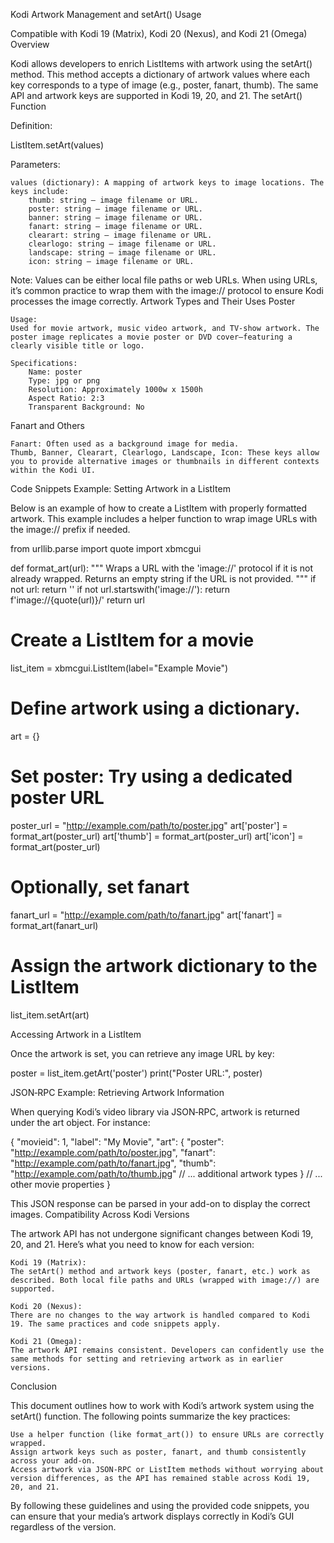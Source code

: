 Kodi Artwork Management and setArt() Usage

Compatible with Kodi 19 (Matrix), Kodi 20 (Nexus), and Kodi 21 (Omega)
Overview

Kodi allows developers to enrich ListItems with artwork using the setArt() method. This method accepts a dictionary of artwork values where each key corresponds to a type of image (e.g., poster, fanart, thumb). The same API and artwork keys are supported in Kodi 19, 20, and 21.
The setArt() Function

Definition:

ListItem.setArt(values)

Parameters:

    values (dictionary): A mapping of artwork keys to image locations. The keys include:
        thumb: string – image filename or URL.
        poster: string – image filename or URL.
        banner: string – image filename or URL.
        fanart: string – image filename or URL.
        clearart: string – image filename or URL.
        clearlogo: string – image filename or URL.
        landscape: string – image filename or URL.
        icon: string – image filename or URL.

Note: Values can be either local file paths or web URLs. When using URLs, it’s common practice to wrap them with the image:// protocol to ensure Kodi processes the image correctly.
Artwork Types and Their Uses
Poster

    Usage:
    Used for movie artwork, music video artwork, and TV-show artwork. The poster image replicates a movie poster or DVD cover—featuring a clearly visible title or logo.

    Specifications:
        Name: poster
        Type: jpg or png
        Resolution: Approximately 1000w x 1500h
        Aspect Ratio: 2:3
        Transparent Background: No

Fanart and Others

    Fanart: Often used as a background image for media.
    Thumb, Banner, Clearart, Clearlogo, Landscape, Icon: These keys allow you to provide alternative images or thumbnails in different contexts within the Kodi UI.

Code Snippets
Example: Setting Artwork in a ListItem

Below is an example of how to create a ListItem with properly formatted artwork. This example includes a helper function to wrap image URLs with the image:// prefix if needed.

from urllib.parse import quote
import xbmcgui

def format_art(url):
    """
    Wraps a URL with the 'image://' protocol if it is not already wrapped.
    Returns an empty string if the URL is not provided.
    """
    if not url:
        return ''
    if not url.startswith('image://'):
        return f'image://{quote(url)}/'
    return url

# Create a ListItem for a movie
list_item = xbmcgui.ListItem(label="Example Movie")

# Define artwork using a dictionary.
art = {}

# Set poster: Try using a dedicated poster URL
poster_url = "http://example.com/path/to/poster.jpg"
art['poster'] = format_art(poster_url)
art['thumb'] = format_art(poster_url)
art['icon']  = format_art(poster_url)

# Optionally, set fanart
fanart_url = "http://example.com/path/to/fanart.jpg"
art['fanart'] = format_art(fanart_url)

# Assign the artwork dictionary to the ListItem
list_item.setArt(art)

Accessing Artwork in a ListItem

Once the artwork is set, you can retrieve any image URL by key:

poster = list_item.getArt('poster')
print("Poster URL:", poster)

JSON‑RPC Example: Retrieving Artwork Information

When querying Kodi’s video library via JSON‑RPC, artwork is returned under the art object. For instance:

{
    "movieid": 1,
    "label": "My Movie",
    "art": {
        "poster": "http://example.com/path/to/poster.jpg",
        "fanart": "http://example.com/path/to/fanart.jpg",
        "thumb": "http://example.com/path/to/thumb.jpg"
        // ... additional artwork types
    }
    // ... other movie properties
}

This JSON response can be parsed in your add-on to display the correct images.
Compatibility Across Kodi Versions

The artwork API has not undergone significant changes between Kodi 19, 20, and 21. Here’s what you need to know for each version:

    Kodi 19 (Matrix):
    The setArt() method and artwork keys (poster, fanart, etc.) work as described. Both local file paths and URLs (wrapped with image://) are supported.

    Kodi 20 (Nexus):
    There are no changes to the way artwork is handled compared to Kodi 19. The same practices and code snippets apply.

    Kodi 21 (Omega):
    The artwork API remains consistent. Developers can confidently use the same methods for setting and retrieving artwork as in earlier versions.

Conclusion

This document outlines how to work with Kodi’s artwork system using the setArt() function. The following points summarize the key practices:

    Use a helper function (like format_art()) to ensure URLs are correctly wrapped.
    Assign artwork keys such as poster, fanart, and thumb consistently across your add-on.
    Access artwork via JSON‑RPC or ListItem methods without worrying about version differences, as the API has remained stable across Kodi 19, 20, and 21.

By following these guidelines and using the provided code snippets, you can ensure that your media’s artwork displays correctly in Kodi’s GUI regardless of the version.
